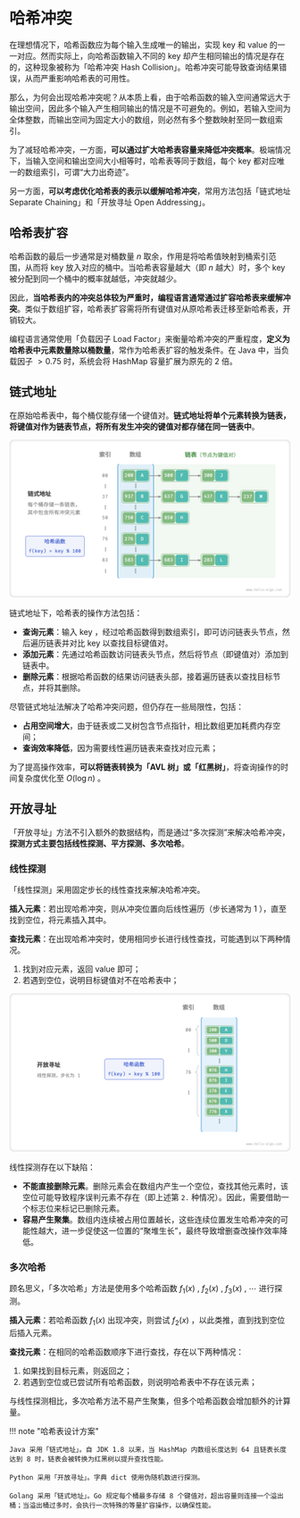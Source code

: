 # 哈希冲突

在理想情况下，哈希函数应为每个输入生成唯一的输出，实现 key 和 value 的一一对应。然而实际上，向哈希函数输入不同的 key 却产生相同输出的情况是存在的，这种现象被称为「哈希冲突 Hash Collision」。哈希冲突可能导致查询结果错误，从而严重影响哈希表的可用性。

那么，为何会出现哈希冲突呢？从本质上看，由于哈希函数的输入空间通常远大于输出空间，因此多个输入产生相同输出的情况是不可避免的。例如，若输入空间为全体整数，而输出空间为固定大小的数组，则必然有多个整数映射至同一数组索引。

为了减轻哈希冲突，一方面，**可以通过扩大哈希表容量来降低冲突概率**。极端情况下，当输入空间和输出空间大小相等时，哈希表等同于数组，每个 key 都对应唯一的数组索引，可谓“大力出奇迹”。

另一方面，**可以考虑优化哈希表的表示以缓解哈希冲突**，常用方法包括「链式地址 Separate Chaining」和「开放寻址 Open Addressing」。

## 哈希表扩容

哈希函数的最后一步通常是对桶数量 $n$ 取余，作用是将哈希值映射到桶索引范围，从而将 key 放入对应的桶中。当哈希表容量越大（即 $n$ 越大）时，多个 key 被分配到同一个桶中的概率就越低，冲突就越少。

因此，**当哈希表内的冲突总体较为严重时，编程语言通常通过扩容哈希表来缓解冲突**。类似于数组扩容，哈希表扩容需将所有键值对从原哈希表迁移至新哈希表，开销较大。

编程语言通常使用「负载因子 Load Factor」来衡量哈希冲突的严重程度，**定义为哈希表中元素数量除以桶数量**，常作为哈希表扩容的触发条件。在 Java 中，当负载因子 $> 0.75$ 时，系统会将 HashMap 容量扩展为原先的 $2$ 倍。

## 链式地址

在原始哈希表中，每个桶仅能存储一个键值对。**链式地址将单个元素转换为链表，将键值对作为链表节点，将所有发生冲突的键值对都存储在同一链表中**。

![链式地址](hash_collision.assets/hash_collision_chaining.png)

链式地址下，哈希表的操作方法包括：

- **查询元素**：输入 key ，经过哈希函数得到数组索引，即可访问链表头节点，然后遍历链表并对比 key 以查找目标键值对。
- **添加元素**：先通过哈希函数访问链表头节点，然后将节点（即键值对）添加到链表中。
- **删除元素**：根据哈希函数的结果访问链表头部，接着遍历链表以查找目标节点，并将其删除。

尽管链式地址法解决了哈希冲突问题，但仍存在一些局限性，包括：

- **占用空间增大**，由于链表或二叉树包含节点指针，相比数组更加耗费内存空间；
- **查询效率降低**，因为需要线性遍历链表来查找对应元素；

为了提高操作效率，**可以将链表转换为「AVL 树」或「红黑树」**，将查询操作的时间复杂度优化至 $O(\log n)$ 。

## 开放寻址

「开放寻址」方法不引入额外的数据结构，而是通过“多次探测”来解决哈希冲突，**探测方式主要包括线性探测、平方探测、多次哈希**。

### 线性探测

「线性探测」采用固定步长的线性查找来解决哈希冲突。

**插入元素**：若出现哈希冲突，则从冲突位置向后线性遍历（步长通常为 $1$ ），直至找到空位，将元素插入其中。

**查找元素**：在出现哈希冲突时，使用相同步长进行线性查找，可能遇到以下两种情况。

1. 找到对应元素，返回 value 即可；
2. 若遇到空位，说明目标键值对不在哈希表中；

![线性探测](hash_collision.assets/hash_collision_linear_probing.png)

线性探测存在以下缺陷：

- **不能直接删除元素**。删除元素会在数组内产生一个空位，查找其他元素时，该空位可能导致程序误判元素不存在（即上述第 `2.` 种情况）。因此，需要借助一个标志位来标记已删除元素。
- **容易产生聚集**。数组内连续被占用位置越长，这些连续位置发生哈希冲突的可能性越大，进一步促使这一位置的“聚堆生长”，最终导致增删查改操作效率降低。

### 多次哈希

顾名思义，「多次哈希」方法是使用多个哈希函数 $f_1(x)$ , $f_2(x)$ , $f_3(x)$ , $\cdots$ 进行探测。

**插入元素**：若哈希函数 $f_1(x)$ 出现冲突，则尝试 $f_2(x)$ ，以此类推，直到找到空位后插入元素。

**查找元素**：在相同的哈希函数顺序下进行查找，存在以下两种情况：

1. 如果找到目标元素，则返回之；
2. 若遇到空位或已尝试所有哈希函数，则说明哈希表中不存在该元素；

与线性探测相比，多次哈希方法不易产生聚集，但多个哈希函数会增加额外的计算量。

!!! note "哈希表设计方案"

    Java 采用「链式地址」。自 JDK 1.8 以来，当 HashMap 内数组长度达到 64 且链表长度达到 8 时，链表会被转换为红黑树以提升查找性能。

    Python 采用「开放寻址」。字典 dict 使用伪随机数进行探测。

    Golang 采用「链式地址」。Go 规定每个桶最多存储 8 个键值对，超出容量则连接一个溢出桶；当溢出桶过多时，会执行一次特殊的等量扩容操作，以确保性能。
